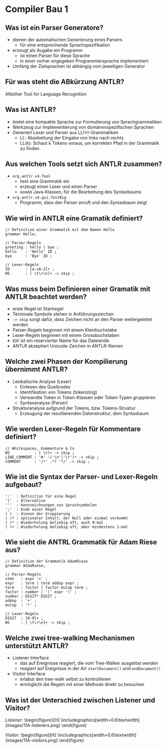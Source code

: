 # Compiler Bau 1

## Was ist ein Parser Generatore?
* dienen der automatischen Generierung eines Parsers 
    * für eine entsprechende Sprachspezifikation
* erzeugt als Augabe ein Programm
    * ist einen Parser für diese Sprache
    * in einer vorher angegeben Programmiersprache implementiert
* Umfang der Zielsprachen ist abhängig vom jeweiligen Generator

## Für was steht die ABkürzung ANTLR?
ANother Tool for Language Recognition

## Was ist ANTLR?
* bietet eine kompakte Sprache zur Formulierung von Sprachgrammatiken
* Werkzeug zur Implementierung von domänenspezifischen Sprachen
* Generiert Lexer und Parser aus LL(*)-Grammatiken
    * LL: Abarbeitung der Eingabe von links nach rechts
    * LL(k): Schaut k Tokens voraus, um korrekten Pfad in der Grammatik zu finden

## Aus welchen Tools setzt sich ANTLR zusammen?
* `org.antlr.v4.Tool`
    * liest eine Grammatik ein
    * erzeugt einen Lexer und einen Parser
    * sowie Java-Klassen, für die Bearbeitung des Syntaxbaums
* `org.antlr.v4.gui.TestRig`
    * Programm, dass den Parser anruft und den Syntaxbaum zeigt

## Wie wird in ANTLR eine Gramatik definiert?
```
// Definition einer Grammatik mit dem Namen Hello
grammar Hello;

// Parser-Regeln
greeting : hello | bye ;
hello    : 'Hello' ID ;
bye      : 'Bye' ID ;

// Lexer-Regeln
ID       : [a-zA-Z]+ ;
WS       : [ \t\r\n]+ -> skip ;
```

## Was muss beim Definieren einer Gramatik mit ANTLR beachtet werden?
* erste Regel ist Startregel
* Terminale Symbole stehen in Anführungszeichen
* `-> skip` sorgt dafür, dass Zeichen nicht an den Parser weitergeleitet werden
* Parser-Regeln beginnen mit einem Kleinbuchstabe
* Lexer-Regeln beginnen mit einem Grossbuchstaben
* `EOF` ist ein reservierter Name für das Dateiende
* ANTLR akzeptiert Unicode-Zeichen in ANTLR-Namen

## Welche zwei Phasen der Kompilierung übernimmt ANTLR?
* Lexikalische Analyse (Lexer)
    * Einlesen des Quellcodes
    * Identifikation von Tokens (tokenizing)
    * Verwandte Token in Token-Klassen oder Token-Typen gruppieren
    * Syntaxanalyse (Parser)
* Strukturanalyse aufgrund der Tokens, bzw. Tokens-Struktur
    * Erzeugung der resultierenden Datenstruktur, dem Syntaxbaum

## Wie werden Lexer-Regeln für Kommentare definiert?
```
// Whitespaces, Kommentare & Co
WS           : [ \t]+ -> skip ;
LINE_COMMENT : '#' ~('\n'|'\r')* -> skip ;
COMMENT      : '/*' .*? '*/' -> skip ;
```

## Wie ist die Syntax der Parser- und Lexer-Regeln aufgebaut?
```
':'  : Definition für eine Regel
'|'  : Alternative
'''  : Kennzeichnungen von Sprachsymbolen
';'  : Ende einer Regel
( )  : dienen der Gruppierung
( )? : optionaler Inhalt, der Null oder einmal vorkommt
( )* : Wiederholung beliebig oft, auch 0-mal
( )+ : Wiederholung beliebig oft, aber mindestens 1-mal
```

## Wie sieht die ANTRL Grammatik für Adam Riese aus?
```
// Definition der Grammatik AdamRiese
grammar AdamRiese;

// Parser-Regeln
stmt   : expr '=' ;
expr   : term | term addop expr ;
term   : factor | factor mulop term ;
factor : number | '(' expr ')' ;
number : DIGIT* DIGIT ;
addop  : '+' ;
mulop  : '*' ;

// Lexer-Regeln
DIGIT  : [0-9]+ ;
WS     : [ \t\r\n]+ -> skip ;
```

## Welche zwei tree-walking Mechanismen unterstützt ANTLR?
* Listener Interface
    * das auf Ereignisse reagiert, die vom Tree-Walker ausgelöst werden
    * reagiert auf Ereignisse in der Art `startDocument()` und `endDocument()`
* Visitor Interface
    * erlabut den tree-walk selbst zu kontrollieren
    * ermöglicht die Regeln mit einer Methode direkt zu besuchen

## Was ist der Unterschied zwischen Listener und Visitor?
_Listener:_
\begin{figure}[H]
    \includegraphics[width=0.6\textwidth]{images/11A-listeners.png}
\end{figure}

_Visitor:_
\begin{figure}[H]
    \includegraphics[width=0.6\textwidth]{images/11A-visitors.png}
\end{figure}

